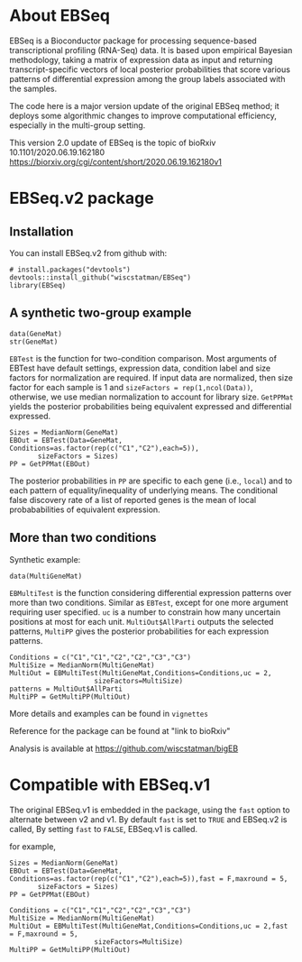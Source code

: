 # About EBSeq

EBSeq is a Bioconductor package for processing sequence-based transcriptional profiling (RNA-Seq) data.   It is based upon empirical Bayesian methodology, taking a matrix of expression data as input and returning transcript-specific vectors of local posterior probabilities that score various patterns of differential expression among the group labels associated with the samples.

The code here is a major version update of the original EBSeq method; it deploys some algorithmic changes to improve computational efficiency, especially in the multi-group setting.

This version 2.0 update of EBSeq is the topic of bioRxiv 10.1101/2020.06.19.162180 https://biorxiv.org/cgi/content/short/2020.06.19.162180v1

# EBSeq.v2 package

## Installation
You can install EBSeq.v2 from github with:
```
# install.packages("devtools")
devtools::install_github("wiscstatman/EBSeq")
library(EBSeq)
```


## A synthetic two-group example
 
```
data(GeneMat)
str(GeneMat)
```
`EBTest` is the function for two-condition comparison. Most arguments of EBTest have default settings, expression data, condition label and size factors for normalization are required. If input data are normalized, then size factor for each sample is 1 and `sizeFactors = rep(1,ncol(Data))`, otherwise, we use median normalization to account for library size. 
`GetPPMat` yields the posterior probabilities being equivalent expressed and differential expressed. 
```
Sizes = MedianNorm(GeneMat)
EBOut = EBTest(Data=GeneMat, Conditions=as.factor(rep(c("C1","C2"),each=5)),
       sizeFactors = Sizes)
PP = GetPPMat(EBOut)
```

The posterior probabilities in `PP` are specific to each gene (i.e., `local`) and to each pattern of equality/inequality of underlying
means.   The conditional false discovery rate of a list of reported genes is the mean of local probababilities of equivalent expression.

## More than two conditions

Synthetic example: 

```
data(MultiGeneMat)
```
`EBMultiTest` is the function considering differential expression patterns over more than two conditions. 
Similar as `EBTest`, except for one more argument requiring user specified. `uc` is a number to constrain how many uncertain positions at most for each unit. `MultiOut$AllParti` outputs the selected patterns, `MultiPP` gives the posterior probabilities for each expression patterns. 
```
Conditions = c("C1","C1","C2","C2","C3","C3")
MultiSize = MedianNorm(MultiGeneMat)
MultiOut = EBMultiTest(MultiGeneMat,Conditions=Conditions,uc = 2,
                     sizeFactors=MultiSize)
patterns = MultiOut$AllParti
MultiPP = GetMultiPP(MultiOut)
```

More details and examples can be found in `vignettes`

Reference for the package can be found at "link to bioRxiv"

Analysis is available at https://github.com/wiscstatman/bigEB

# Compatible with EBSeq.v1

The original EBSeq.v1 is embedded in the package, using the `fast` option to alternate between v2 and v1. 
By default `fast` is set to `TRUE` and EBSeq.v2 is called, 
By setting `fast` to `FALSE`, EBSeq.v1 is called.


for example,

```
Sizes = MedianNorm(GeneMat)
EBOut = EBTest(Data=GeneMat, Conditions=as.factor(rep(c("C1","C2"),each=5)),fast = F,maxround = 5,
       sizeFactors = Sizes)
PP = GetPPMat(EBOut)
```

```
Conditions = c("C1","C1","C2","C2","C3","C3")
MultiSize = MedianNorm(MultiGeneMat)
MultiOut = EBMultiTest(MultiGeneMat,Conditions=Conditions,uc = 2,fast = F,maxround = 5,
                     sizeFactors=MultiSize)
MultiPP = GetMultiPP(MultiOut)
```                     
